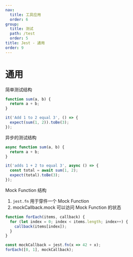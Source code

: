 ```yaml
---
nav:
  title: 工具应用
  order: 6
group:
  title: 测试
  path: /test
  order: 5
title: Jest - 通用
order: 9
---
```


# 通用

简单测试结构

```js
function sum(a, b) {
  return a + b;
}

it('Add 1 to 2 equal 3', () => {
  expect(sum(1, 2)).toBe(3);
});
```

异步的测试结构

```js
async function sum(a, b) {
  return a + b;
}

it('adds 1 + 2 to equal 3', async () => {
  const total = await sum(1, 2);
  expect(total).toBe(3);
});
```

Mock Function 结构

1. `jest.fn` 用于穿件一个 Mock Function
2. mockCallback.mock 可以访问 Mock Function 的状态

```js
function forEach(items, callback) {
  for (let index = 0; index < items.length; index++) {
    callback(items[index]);
  }
}

const mockCallback = jest.fn(x => 42 + x);
forEach([0, 1], mockCallback);
```
